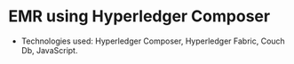 # EMR using Hyperledger Composer

- Technologies used: Hyperledger Composer, Hyperledger Fabric, Couch Db, JavaScript. 


